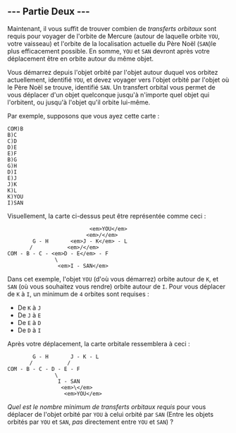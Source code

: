 ## --- Partie Deux ---

Maintenant, il vous suffit de trouver combien de *transferts orbitaux* sont requis pour voyager de l'orbite de Mercure (autour de laquelle orbite `YOU`, votre vaisseau) et l'orbite de la localisation actuelle du Père Noël (`SAN`)le plus efficacement possible. En somme, `YOU` et `SAN` devront après votre déplacement être en orbite autour du même objet.

Vous démarrez depuis l'objet orbité par l'objet autour duquel vos orbitez actuellement, identifié `YOU`, et devez voyager vers l'objet orbité par l'objet où le Père Noël se trouve, identifié `SAN`. Un transfert orbital vous permet de vous déplacer d'un objet quelconque jusqu'à n'importe quel objet qui l'orbitent, ou jusqu'à l'objet qu'il orbite lui-même.

Par exemple, supposons que vous ayez cette carte :

```
COM)B
B)C
C)D
D)E
E)F
B)G
G)H
D)I
E)J
J)K
K)L
K)YOU
I)SAN
```

Visuellement, la carte ci-dessus peut être représentée comme ceci :

```
                          <em>YOU</em>
                         <em>/</em>
        G - H       <em>J - K</em> - L
       /           <em>/</em>
COM - B - C - <em>D - E</em> - F
               \
                <em>I - SAN</em>
```

Dans cet exemple, l'objet `YOU` (d'où vous démarrez) orbite autour de `K`, et `SAN` (où vous souhaitez vous rendre) orbite autour de `I`. Pour vous déplacer de `K` à `I`, un minimum de `4` orbites sont requises :

- De `K` à `J`
- De `J` à `E`
- De `E` à `D`
- De `D` à `I`

Après votre déplacement, la carte orbitale ressemblera à ceci :
 
```
        G - H       J - K - L
       /           /
COM - B - C - D - E - F
               \
                I - SAN
                 <em>\</em>
                  <em>YOU</em>
```

*Quel est le nombre minimum de transferts orbitaux requis* pour vous déplacer de l'objet orbité par `YOU` à celui orbité par `SAN` (Entre les objets orbités par `YOU` et `SAN`, *pas* directement entre `YOU` et `SAN`) ?